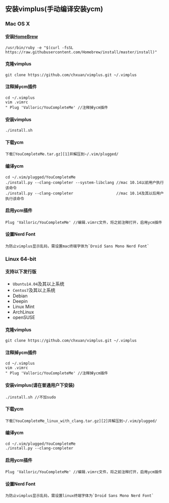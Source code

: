 ## 安装vimplus(手动编译安装ycm)

### Mac OS X

#### 安装[HomeBrew][3]
 
    /usr/bin/ruby -e "$(curl -fsSL https://raw.githubusercontent.com/Homebrew/install/master/install)"

#### 克隆vimplus

    git clone https://github.com/chxuan/vimplus.git ~/.vimplus
    
#### 注释掉ycm插件

    cd ~/.vimplus
    vim .vimrc
    " Plug 'Valloric/YouCompleteMe' //注释掉ycm插件
    
#### 安装vimplus

    ./install.sh

#### 下载ycm

    下载[YouCompleteMe.tar.gz][1]并解压到~/.vim/plugged/

#### 编译ycm

    cd ~/.vim/plugged/YouCompleteMe
    ./install.py --clang-completer --system-libclang //mac 10.14以前用户执行该命令
    ./install.py --clang-completer                   //mac 10.14及其以后用户执行该命令

#### 启用ycm插件

    Plug 'Valloric/YouCompleteMe' //编辑.vimrc文件，将之前注释打开，启用ycm插件

#### 设置Nerd Font

    为防止vimplus显示乱码，需设置mac终端字体为`Droid Sans Mono Nerd Font`

### Linux 64-bit

#### 支持以下发行版

 - `Ubuntu14.04`及其以上系统
 - `Centos7`及其以上系统
 - Debian
 - Deepin
 - Linux Mint
 - ArchLinux
 - openSUSE

#### 克隆vimplus

    git clone https://github.com/chxuan/vimplus.git ~/.vimplus
    
#### 注释掉ycm插件

    cd ~/.vimplus
    vim .vimrc
    " Plug 'Valloric/YouCompleteMe' //注释掉ycm插件
    
#### 安装vimplus(请在普通用户下安装)

    ./install.sh //不加sudo

#### 下载ycm

    下载[YouCompleteMe_linux_with_clang.tar.gz][2]并解压到~/.vim/plugged/

#### 编译ycm

    cd ~/.vim/plugged/YouCompleteMe
    ./install.py --clang-completer

#### 启用ycm插件

    Plug 'Valloric/YouCompleteMe' //编辑.vimrc文件，将之前注释打开，启用ycm插件

#### 设置Nerd Font

    为防止vimplus显示乱码，需设置linux终端字体为`Droid Sans Mono Nerd Font`


  [1]: https://pan.baidu.com/s/1-Z_U-eKbkMQqmI03qTzmFw
  [2]: https://pan.baidu.com/s/1eksvjwORYbZhG3phLNJHEQ
  [3]: https://brew.sh/
